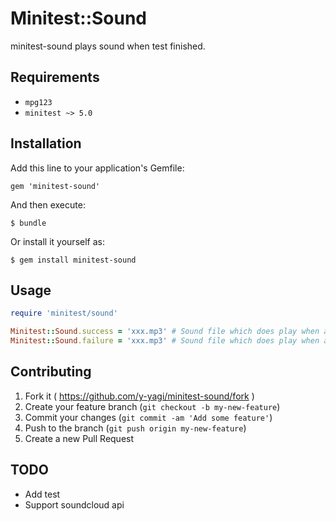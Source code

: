 # Minitest::Sound

minitest-sound plays sound when test finished.

## Requirements

* `mpg123`
* `minitest ~> 5.0`

## Installation

Add this line to your application's Gemfile:

    gem 'minitest-sound'

And then execute:

    $ bundle

Or install it yourself as:

    $ gem install minitest-sound

## Usage

```ruby
require 'minitest/sound'

Minitest::Sound.success = 'xxx.mp3' # Sound file which does play when a test succeeded.
Minitest::Sound.failure = 'xxx.mp3' # Sound file which does play when a test failed.
```

## Contributing

1. Fork it ( https://github.com/y-yagi/minitest-sound/fork )
2. Create your feature branch (`git checkout -b my-new-feature`)
3. Commit your changes (`git commit -am 'Add some feature'`)
4. Push to the branch (`git push origin my-new-feature`)
5. Create a new Pull Request

## TODO

* Add test
* Support soundcloud api
